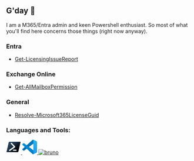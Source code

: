 ## G'day 👋

I am a M365/Entra admin and keen Powershell enthusiast. So most of what you'll find here concerns those things (right now anyway).

### Entra
- [Get-LicensingIssueReport](https://github.com/regen-it/M365/blob/main/Entra/GenerateLicensingIssueReport.ps1)

### Exchange Online
- [Get-AllMailboxPermission](https://github.com/regen-it/M365/blob/main/ExchangeOnline/Get-AllMailboxPermissions.ps1)

### General
- [Resolve-Microsoft365LicenseGuid](https://github.com/regen-it/M365/blob/main/General/Resolve-Microsoft365LicenseGuid.ps1)


<h3 align="left">Languages and Tools:</h3>
<p align="left"> <a href="https://learn.microsoft.com/en-us/powershell/" target="_blank" rel="noreferrer"> <img src="https://github.com/devicons/devicon/blob/master/icons/powershell/powershell-original.svg" alt="pwsh" width="40" height="40"/> </a>
<a href="https://code.visualstudio.com/" target="_blank" rel="noreferrer"> <img src="https://github.com/devicons/devicon/blob/master/icons/vscode/vscode-original.svg" alt="vscode" width="40" height="40"/> </a> 
<a href="https://www.usebruno.com/" target="_blank" rel="noreferrer"> <img src="https://github.com/usebruno/bruno/blob/main/assets/images/logo-transparent.png" alt="bruno" width="40" height="40"/> </a> </p>
